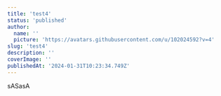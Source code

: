 ```yaml
---
title: 'test4'
status: 'published'
author:
  name: ''
  picture: 'https://avatars.githubusercontent.com/u/102024592?v=4'
slug: 'test4'
description: ''
coverImage: ''
publishedAt: '2024-01-31T10:23:34.749Z'
---
```


sASasA